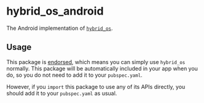 # hybrid_os_android

The Android implementation of [`hybrid_os`][1].

## Usage

This package is [endorsed][2], which means you can simply use `hybrid_os`
normally. This package will be automatically included in your app when you do,
so you do not need to add it to your `pubspec.yaml`.

However, if you `import` this package to use any of its APIs directly, you
should add it to your `pubspec.yaml` as usual.

[1]: https://pub.dev/packages/hybrid_os
[2]: https://flutter.dev/docs/development/packages-and-plugins/developing-packages#endorsed-federated-plugin

